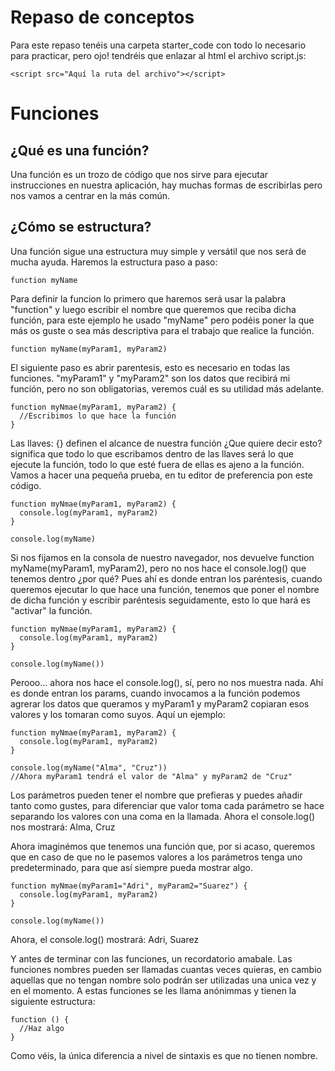 # Repaso de conceptos
Para este repaso tenéis una carpeta starter_code con todo lo necesario para practicar, pero ojo! tendréis que enlazar al html el archivo script.js:
```
<script src="Aquí la ruta del archivo"></script>
```


# Funciones

## ¿Qué es una función?
Una función es un trozo de código que nos sirve para ejecutar instrucciones en nuestra aplicación, hay muchas formas de escribirlas pero nos vamos a centrar en la más común.

## ¿Cómo se estructura?
Una función sigue una estructura muy simple y versátil que nos será de mucha ayuda.
Haremos la estructura paso a paso:
```
function myName
```
Para definir la funcion lo primero que haremos será usar la palabra "function" y luego escribir el nombre que queremos que reciba dicha función, para este ejemplo he usado "myName" pero podéis poner la que más os guste o sea más descriptiva para el trabajo que realice la función.

```
function myName(myParam1, myParam2)
```
El siguiente paso es abrir parentesis, esto es necesario en todas las funciones. "myParam1" y "myParam2" son los datos que recibirá mi función, pero no son obligatorias, veremos cuál es su utilidad más adelante.

```
function myNmae(myParam1, myParam2) {
  //Escribimos lo que hace la función
}
```
Las llaves: {} definen el alcance de nuestra función ¿Que quiere decir esto? significa que todo lo que escribamos dentro de las llaves será lo que ejecute la función, todo lo que esté fuera de ellas es ajeno a la función.
Vamos a hacer una pequeña prueba, en tu editor de preferencia pon este código.
```
function myNmae(myParam1, myParam2) {
  console.log(myParam1, myParam2)
}

console.log(myName)
```
Si nos fijamos en la consola de nuestro navegador, nos devuelve function myName(myParam1, myParam2), pero no nos hace el console.log() que tenemos dentro ¿por qué?
Pues ahí es donde entran los paréntesis, cuando queremos ejecutar lo que hace una función, tenemos que poner el nombre de dicha función y escribir paréntesis seguidamente, esto lo que hará es "activar" la función.
```
function myNmae(myParam1, myParam2) {
  console.log(myParam1, myParam2)
}

console.log(myName())
```
Perooo... ahora nos hace el console.log(), sí, pero no nos muestra nada. Ahí es donde entran los params, cuando invocamos a la función podemos agrerar los datos que queramos y myParam1 y myParam2 copiaran esos valores y los tomaran como suyos. Aquí un ejemplo:
```
function myNmae(myParam1, myParam2) {
  console.log(myParam1, myParam2)
}

console.log(myName("Alma", "Cruz"))
//Ahora myParam1 tendrá el valor de "Alma" y myParam2 de "Cruz"
```
Los parámetros pueden tener el nombre que prefieras y puedes añadir tanto como gustes, para diferenciar que valor toma cada parámetro se hace separando los valores con una coma en la llamada. Ahora el console.log() nos mostrará: Alma, Cruz

Ahora imaginémos que tenemos una función que, por si acaso, queremos que en caso de que no le pasemos valores a los parámetros tenga uno predeterminado, para que así siempre pueda mostrar algo.
```
function myNmae(myParam1="Adri", myParam2="Suarez") {
  console.log(myParam1, myParam2)
}

console.log(myName())
```
Ahora, el console.log() mostrará: Adri, Suarez

Y antes de terminar con las funciones, un recordatorio amabale. Las funciones nombres pueden ser llamadas cuantas veces quieras, en cambio aquellas que no tengan nombre solo podrán ser utilizadas una unica vez y en el momento. A estas funciones se les llama anónimmas y tienen la siguiente estructura:
```
function () {
  //Haz algo
}
```
Como véis, la única diferencia a nivel de sintaxis es que no tienen nombre.

